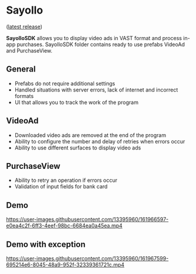 
# Sayollo

([latest release](https://github.com/t0p47/Sayollo/releases/tag/v2))

**SayolloSDK** allows you to display video ads in VAST format and process in-app purchases.
SayolloSDK folder contains ready to use prefabs VideoAd and PurchaseView.

## General 

- Prefabs do not require additional settings
- Handled situations with server errors, lack of internet and incorrect formats
- UI that allows you to track the work of the program

## VideoAd

- Downloaded video ads are removed at the end of the program
- Ability to configure the number and delay of retries when errors occur
- Ability to use different surfaces to display video ads


## PurchaseView
- Ability to retry an operation if errors occur
- Validation of input fields for bank card

## Demo

https://user-images.githubusercontent.com/13395960/161966597-e0ea4c2f-6ff3-4eef-98bc-6684ea0a45ea.mp4

## Demo with exception

https://user-images.githubusercontent.com/13395960/161967599-695214e6-8045-48a9-952f-32339361721c.mp4

